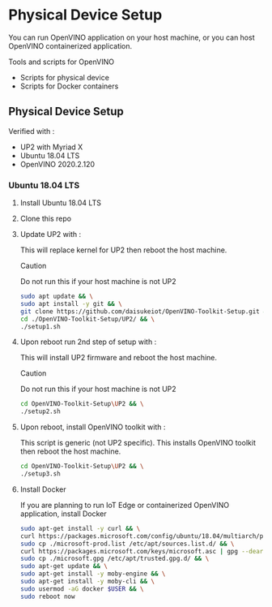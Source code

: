 # Physical Device Setup

You can run OpenVINO application on your host machine, or you can host OpenVINO containerized application.

Tools and scripts for OpenVINO

- Scripts for physical device
- Scripts for Docker containers

## Physical Device Setup

Verified with :

- UP2 with Myriad X
- Ubuntu 18.04 LTS
- OpenVINO 2020.2.120

### Ubuntu 18.04 LTS

1. Install Ubuntu 18.04 LTS
1. Clone this repo
1. Update UP2 with :

    This will replace kernel for UP2 then reboot the host machine.

    > [!CAUTION]  
    > Do not run this if your host machine is not UP2

    ```bash
    sudo apt update && \
    sudo apt install -y git && \
    git clone https://github.com/daisukeiot/OpenVINO-Toolkit-Setup.git && \
    cd ./OpenVINO-Toolkit-Setup/UP2/ && \
    ./setup1.sh
    ```

1. Upon reboot run 2nd step of setup with :

    This will install UP2 firmware and reboot the host machine.

    > [!CAUTION]  
    > Do not run this if your host machine is not UP2

    ```bash
    cd OpenVINO-Toolkit-Setup\UP2 && \
    ./setup2.sh
    ```

1. Upon reboot, install OpenVINO toolkit with :

    This script is generic (not UP2 specific).  This installs OpenVINO toolkit then reboot the host machine.

    ```bash
    cd OpenVINO-Toolkit-Setup\UP2 && \
    ./setup3.sh
    ```

1. Install Docker

    If you are planning to run IoT Edge or containerized OpenVINO application, install Docker

    ```bash
    sudo apt-get install -y curl && \
    curl https://packages.microsoft.com/config/ubuntu/18.04/multiarch/prod.list > ./microsoft-prod.list && \
    sudo cp ./microsoft-prod.list /etc/apt/sources.list.d/ && \
    curl https://packages.microsoft.com/keys/microsoft.asc | gpg --dearmor > microsoft.gpg && \
    sudo cp ./microsoft.gpg /etc/apt/trusted.gpg.d/ && \
    sudo apt-get update && \
    sudo apt-get install -y moby-engine && \
    sudo apt-get install -y moby-cli && \
    sudo usermod -aG docker $USER && \
    sudo reboot now
    ```
